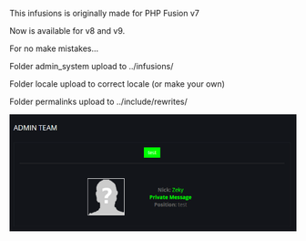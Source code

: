 This infusions is originally made for PHP Fusion v7

Now is available for v8 and v9.

For no make mistakes...

Folder admin_system upload to ../infusions/

Folder locale upload to correct locale (or make your own)

Folder permalinks upload to ../include/rewrites/

![Screenshot](Team.png)
